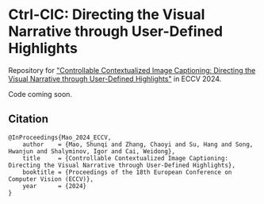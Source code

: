 # Ctrl-CIC: Directing the Visual Narrative through User-Defined Highlights

Repository for ["Controllable Contextualized Image Captioning: Directing the Visual Narrative through User-Defined Highlights"](https://ctrl-cic.github.io/) in ECCV 2024.

Code coming soon.

## Citation  
```
@InProceedings{Mao_2024_ECCV,
    author    = {Mao, Shunqi and Zhang, Chaoyi and Su, Hang and Song, Hwanjun and Shalyminov, Igor and Cai, Weidong},
    title     = {Controllable Contextualized Image Captioning: Directing the Visual Narrative through User-Defined Highlights},
    booktitle = {Proceedings of the 18th European Conference on Computer Vision (ECCV)},
    year      = {2024}
}
```
